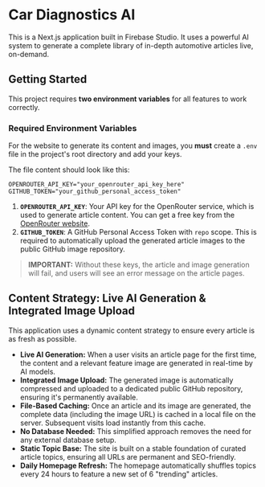 # Car Diagnostics AI

This is a Next.js application built in Firebase Studio. It uses a powerful AI system to generate a complete library of in-depth automotive articles live, on-demand.

## Getting Started

This project requires **two environment variables** for all features to work correctly.

### Required Environment Variables

For the website to generate its content and images, you **must** create a `.env` file in the project's root directory and add your keys.

The file content should look like this:
```
OPENROUTER_API_KEY="your_openrouter_api_key_here"
GITHUB_TOKEN="your_github_personal_access_token"
```

1.  **`OPENROUTER_API_KEY`**: Your API key for the OpenRouter service, which is used to generate article content. You can get a free key from the [OpenRouter website](https://openrouter.ai/).
2.  **`GITHUB_TOKEN`**: A GitHub Personal Access Token with `repo` scope. This is required to automatically upload the generated article images to the public GitHub image repository.

> **IMPORTANT:** Without these keys, the article and image generation will fail, and users will see an error message on the article pages.

## Content Strategy: Live AI Generation & Integrated Image Upload

This application uses a dynamic content strategy to ensure every article is as fresh as possible.

-   **Live AI Generation:** When a user visits an article page for the first time, the content and a relevant feature image are generated in real-time by AI models.
-   **Integrated Image Upload:** The generated image is automatically compressed and uploaded to a dedicated public GitHub repository, ensuring it's permanently available.
-   **File-Based Caching:** Once an article and its image are generated, the complete data (including the image URL) is cached in a local file on the server. Subsequent visits load instantly from this cache.
-   **No Database Needed:** This simplified approach removes the need for any external database setup.
-   **Static Topic Base:** The site is built on a stable foundation of curated article topics, ensuring all URLs are permanent and SEO-friendly.
-   **Daily Homepage Refresh:** The homepage automatically shuffles topics every 24 hours to feature a new set of 6 "trending" articles.
